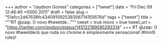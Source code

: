
+++
author = "Jaydson Gomes"
categories = ["tweet"]
date = "Fri Dec 09 12:46:40 +0000 2011"
draft = false
slug = "51afcc2d47638fc434091092538306714155676d"
tags = ["tweet"]
title = """RT @zaip: O novo #tweetde..."""
tweet = true
micro = true
tweet_url = "https://twitter.com/jaydson/status/145122189585293314"
+++
RT @zaip: O novo #tweetdeck que roda no chrome é simplesmente sensacional! #html5 rulez!
